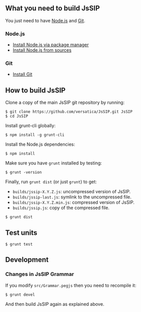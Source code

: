 ## What you need to build JsSIP

You just need to have [Node.js](http://nodejs.org/) and [Git](http://git-scm.com/).


### Node.js

* [Install Node.js via package manager](https://github.com/joyent/node/wiki/Installing-Node.js-via-package-manager)
* [Install Node.js from sources](http://nodejs.org)

### Git

* [Install Git](http://git-scm.com/book/en/Getting-Started-Installing-Git)


## How to build JsSIP

Clone a copy of the main JsSIP git repository by running:
```
$ git clone https://github.com/versatica/JsSIP.git JsSIP
$ cd JsSIP
```

Install grunt-cli globally:
```
$ npm install -g grunt-cli
```

Install the Node.js dependencies:
```
$ npm install
```

Make sure you have `grunt` installed by testing:
```
$ grunt -version
```

Finally, run `grunt dist` (or just `grunt`) to get:

* `builds/jssip-X.Y.Z.js`: uncompressed version of JsSIP.
* `builds/jssip-last.js`: symlink to the uncompressed file.
* `builds/jssip-X.Y.Z.min.js`: compressed version of JsSIP.
* `builds/jssip.js`: copy of the compressed file.

```
$ grunt dist
```


## Test units

```
$ grunt test
```


## Development

### Changes in JsSIP Grammar

If you modify `src/Grammar.pegjs` then you need to recompile it:
```
$ grunt devel
```
And then build JsSIP again as explained above.
